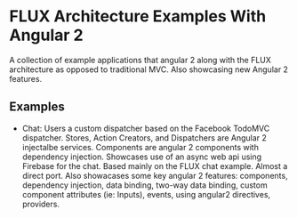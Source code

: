 FLUX Architecture Examples With Angular 2
=====================

A collection of example applications that angular 2 along with the FLUX architecture as opposed to traditional MVC. Also showcasing new Angular 2 features.

## Examples

- Chat: Users a custom dispatcher based on the Facebook TodoMVC dispatcher. Stores, Action Creators, and Dispatchers are Angular 2 injectalbe services. Components are angular 2 components with dependency injection. Showcases use of an async web api using Firebase for the chat. Based mainly on the FLUX chat example. Almost a direct port. Also showacases some key angular 2 features: components, dependency injection, data binding, two-way data binding, custom component attributes (ie: Inputs), events, using angular2 directives, providers.
